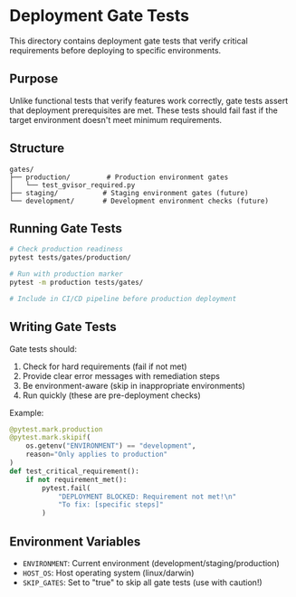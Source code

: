 # Deployment Gate Tests

This directory contains deployment gate tests that verify critical requirements before deploying to specific environments.

## Purpose

Unlike functional tests that verify features work correctly, gate tests assert that deployment prerequisites are met. These tests should fail fast if the target environment doesn't meet minimum requirements.

## Structure

```
gates/
├── production/         # Production environment gates
│   └── test_gvisor_required.py
├── staging/           # Staging environment gates (future)
└── development/       # Development environment checks (future)
```

## Running Gate Tests

```bash
# Check production readiness
pytest tests/gates/production/

# Run with production marker
pytest -m production tests/gates/

# Include in CI/CD pipeline before production deployment
```

## Writing Gate Tests

Gate tests should:
1. Check for hard requirements (fail if not met)
2. Provide clear error messages with remediation steps
3. Be environment-aware (skip in inappropriate environments)
4. Run quickly (these are pre-deployment checks)

Example:
```python
@pytest.mark.production
@pytest.mark.skipif(
    os.getenv("ENVIRONMENT") == "development",
    reason="Only applies to production"
)
def test_critical_requirement():
    if not requirement_met():
        pytest.fail(
            "DEPLOYMENT BLOCKED: Requirement not met!\n"
            "To fix: [specific steps]"
        )
```

## Environment Variables

- `ENVIRONMENT`: Current environment (development/staging/production)
- `HOST_OS`: Host operating system (linux/darwin)
- `SKIP_GATES`: Set to "true" to skip all gate tests (use with caution!)